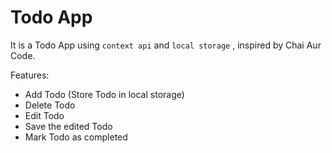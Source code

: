 # Todo App

It is a Todo App using `context api` and `local storage` , inspired by Chai Aur Code.

Features:

- Add Todo (Store Todo in local storage)
- Delete Todo
- Edit Todo
- Save the edited Todo
- Mark Todo as completed
